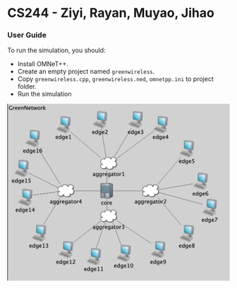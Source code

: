 # CS244 - Ziyi, Rayan, Muyao, Jihao

### User Guide

To run the simulation, you should:

* Install OMNeT++.
* Create an empty project named `greenwireless`.
* Copy `greenwireless.cpp`, `greenwireless.ned`, `omnetpp.ini` to project folder.
* Run the simulation

![image-20221126010537625](./assets/image-20221126010537625.png)